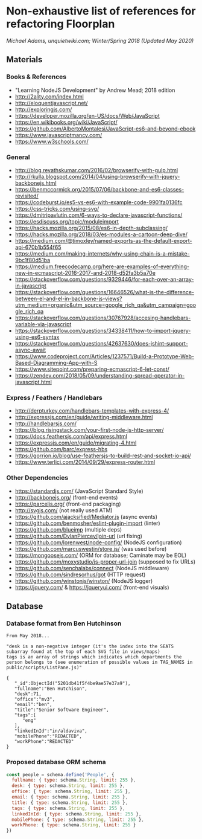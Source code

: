 # Non-exhaustive list of references for refactoring Floorplan

*Michael Adams, unquietwiki.com; Winter/Spring 2018 (Updated May 2020)*

## Materials

### Books & References

- "Learning NodeJS Development" by Andrew Mead; 2018 edition
- http://2ality.com/index.html
- http://eloquentjavascript.net/
- http://exploringjs.com/
- https://developer.mozilla.org/en-US/docs/Web/JavaScript
- https://en.wikibooks.org/wiki/JavaScript/
- https://github.com/AlbertoMontalesi/JavaScript-es6-and-beyond-ebook
- https://www.javascriptmancy.com/
- https://www.w3schools.com/

### General

- http://blog.revathskumar.com/2016/02/browserify-with-gulp.html
- http://rkulla.blogspot.com/2014/04/using-browserify-with-jquery-backbonejs.html
- https://benmccormick.org/2015/07/06/backbone-and-es6-classes-revisited/
- https://codeburst.io/es5-vs-es6-with-example-code-9901fa0136fc
- https://css-tricks.com/using-svg/
- https://dmitripavlutin.com/6-ways-to-declare-javascript-functions/
- https://esdiscuss.org/topic/moduleimport
- https://hacks.mozilla.org/2015/08/es6-in-depth-subclassing/
- https://hacks.mozilla.org/2018/03/es-modules-a-cartoon-deep-dive/
- https://medium.com/@timoxley/named-exports-as-the-default-export-api-670b1b554f65
- https://medium.com/making-internets/why-using-chain-is-a-mistake-9bc1f80d51ba
- https://medium.freecodecamp.org/here-are-examples-of-everything-new-in-ecmascript-2016-2017-and-2018-d52fa3b5a70e
- https://stackoverflow.com/questions/9329446/for-each-over-an-array-in-javascript
- https://stackoverflow.com/questions/16646526/what-is-the-difference-between-el-and-el-in-backbone-js-views?utm_medium=organic&utm_source=google_rich_qa&utm_campaign=google_rich_qa
- https://stackoverflow.com/questions/30767928/accesing-handlebars-variable-via-javascript
- https://stackoverflow.com/questions/34338411/how-to-import-jquery-using-es6-syntax
- https://stackoverflow.com/questions/42637630/does-jshint-support-async-await
- https://www.codeproject.com/Articles/1237571/Build-a-Prototype-Web-Based-Diagramming-App-with-S
- https://www.sitepoint.com/preparing-ecmascript-6-let-const/
- https://zendev.com/2018/05/09/understanding-spread-operator-in-javascript.html

### Express / Feathers / Handlebars

- http://derpturkey.com/handlebars-templates-with-express-4/
- http://expressjs.com/en/guide/writing-middleware.html
- http://handlebarsjs.com/
- https://blog.risingstack.com/your-first-node-js-http-server/
- https://docs.feathersjs.com/api/express.html
- https://expressjs.com/en/guide/migrating-4.html
- https://github.com/barc/express-hbs
- https://gorrion.io/blog/use-feathersjs-to-build-rest-and-socket-io-api/
- https://www.terlici.com/2014/09/29/express-router.html

### Other Dependencies

- https://standardjs.com/ (JavaScript Standard Style)
- http://backbonejs.org/ (front-end events)
- https://parceljs.org/ (front-end packaging)
- http://svgjs.com/ (not really used ATM)
- https://github.com/ajacksified/Mediator.js (async events)
- https://github.com/benmosher/eslint-plugin-import (linter)
- https://github.com/blueimp (multiple deps)
- https://github.com/DylanPiercey/join-url (url fixing)
- https://github.com/lorenwest/node-config/ (NodeJS configuration)
- https://github.com/marcuswestin/store.js/ (was used before)
- https://mongoosejs.com/ (ORM for database; Caminate may be EOL)
- https://github.com/moxystudio/js-proper-url-join (supposed to fix URLs)
- https://github.com/senchalabs/connect (NodeJS middleware)
- https://github.com/sindresorhus/got (HTTP request)
- https://github.com/winstonjs/winston/ (NodeJS logger)
- https://jquery.com/ & https://jqueryui.com/ (front-end visuals)

## Database

### Database format from Ben Hutchinson

```text
From May 2018...

"desk is a non-negative integer (it's the index into the SEATS subarray found at the top of each SVG file in views/maps)
tags is an array of strings which indicates which departments the person belongs to (see enumeration of possible values in TAG_NAMES in public/scripts/ListPane.js)"

{
   "_id":ObjectId("5201db41f5f4be9ae57e37a9"),
   "fullname":"Ben Hutchison",
   "desk":71,
   "office":"mv3",
   "email":"ben",
   "title":"Senior Software Engineer",
   "tags":[
      "eng"
   ],
   "linkedInId":"in/aldaviva",
   "mobilePhone":"REDACTED",
   "workPhone":"REDACTED"
}
```

### Proposed database ORM schema

```javascript
const people = schema.define('People', {
  fullname: { type: schema.String, limit: 255 },
  desk: { type: schema.String, limit: 255 },
  office: { type: schema.String, limit: 255 },
  email: { type: schema.String, limit: 255 },
  title: { type: schema.String, limit: 255 },
  tags: { type: schema.String, limit: 255 },
  linkedInId: { type: schema.String, limit: 255 },
  mobilePhone: { type: schema.String, limit: 255 },
  workPhone: { type: schema.String, limit: 255 }
})
```
